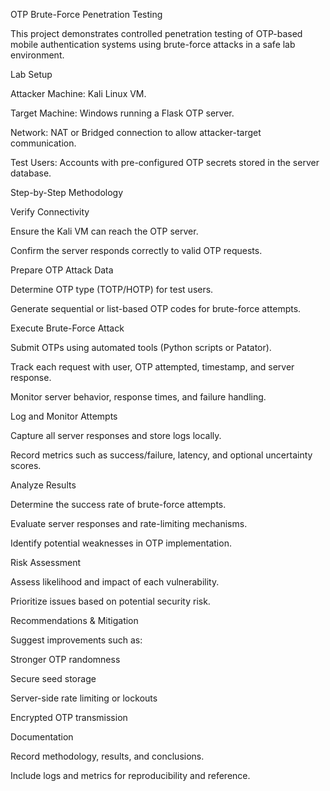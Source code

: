 OTP Brute-Force Penetration Testing

This project demonstrates controlled penetration testing of OTP-based mobile authentication systems using brute-force attacks in a safe lab environment.

Lab Setup

Attacker Machine: Kali Linux VM.

Target Machine: Windows running a Flask OTP server.

Network: NAT or Bridged connection to allow attacker-target communication.

Test Users: Accounts with pre-configured OTP secrets stored in the server database.

Step-by-Step Methodology

Verify Connectivity

Ensure the Kali VM can reach the OTP server.

Confirm the server responds correctly to valid OTP requests.

Prepare OTP Attack Data

Determine OTP type (TOTP/HOTP) for test users.

Generate sequential or list-based OTP codes for brute-force attempts.

Execute Brute-Force Attack

Submit OTPs using automated tools (Python scripts or Patator).

Track each request with user, OTP attempted, timestamp, and server response.

Monitor server behavior, response times, and failure handling.

Log and Monitor Attempts

Capture all server responses and store logs locally.

Record metrics such as success/failure, latency, and optional uncertainty scores.

Analyze Results

Determine the success rate of brute-force attempts.

Evaluate server responses and rate-limiting mechanisms.

Identify potential weaknesses in OTP implementation.

Risk Assessment

Assess likelihood and impact of each vulnerability.

Prioritize issues based on potential security risk.

Recommendations & Mitigation

Suggest improvements such as:

Stronger OTP randomness

Secure seed storage

Server-side rate limiting or lockouts

Encrypted OTP transmission

Documentation

Record methodology, results, and conclusions.

Include logs and metrics for reproducibility and reference.
